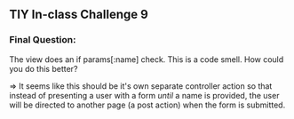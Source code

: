 
## TIY In-class Challenge 9
### Final Question:
The view does an if params[:name] check. This is a code smell. How could you do this better?

=> It seems like this should be it's own separate controller action so that instead of presenting a user with a form *until* a name is provided, the user will be directed to another page (a post action) when the form is submitted. 
